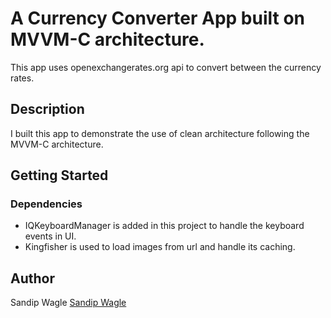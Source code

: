 # A Currency Converter App built on MVVM-C architecture.

This app uses openexchangerates.org api to convert between the currency rates.

## Description

I built this app to demonstrate the use of clean architecture following the MVVM-C architecture. 

## Getting Started

### Dependencies

- IQKeyboardManager is added in this project to handle the keyboard events in UI.
- Kingfisher is used to load images from url and handle its caching.

## Author

Sandip Wagle
[Sandip Wagle](https://www.linkedin.com/in/sandip-wagle-71b79710b/)
